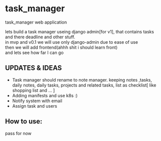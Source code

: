 # task_manager
task_manager web application

lets build a task manager useing django admin[for v1], that contains tasks and there deadline and other stuff.\
in mvp and v0.1 we will use only django-admin due to ease of use\
then we will add frontend(ahhh shit i should learn front)\
and lets see how far I can go


## UPDATES & IDEAS
- Task manager should rename to note manager. keeping notes ,tasks, daily notes, daily tasks, projects and related tasks, list as checklist[ like shopping list and ... ]
- Adding manifests and use k8s :)
- Notify system with email
- Assign task and users

## How to use:
  pass for now
  
